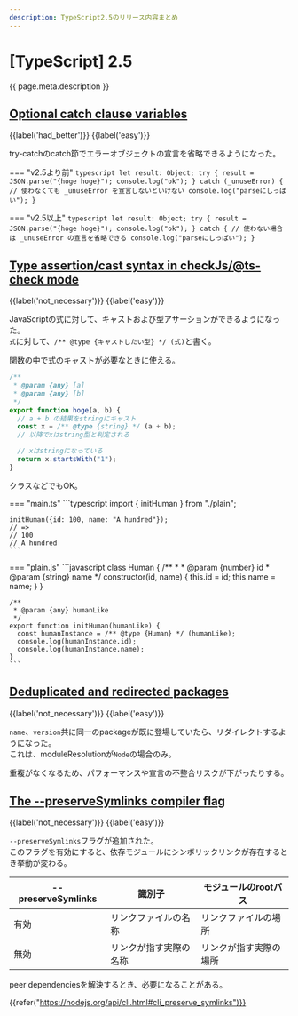 ```yaml
---
description: TypeScript2.5のリリース内容まとめ
---
```


# [TypeScript] 2.5

{{ page.meta.description }}


## [Optional catch clause variables]

[Optional catch clause variables]: https://www.typescriptlang.org/docs/handbook/release-notes/typescript-2-5.html#optional-catch-clause-variables

{{label('had_better')}} {{label('easy')}}

try-catchのcatch節でエラーオブジェクトの宣言を省略できるようになった。

=== "v2.5より前"
    ```typescript
    let result: Object;
    try {
      result = JSON.parse("{hoge hoge}");
      console.log("ok");
    } catch (_unuseError) {
      // 使わなくても _unuseError を宣言しないといけない
      console.log("parseにしっぱい");
    }
    ```

=== "v2.5以上"
    ```typescript
    let result: Object;
    try {
      result = JSON.parse("{hoge hoge}");
      console.log("ok");
    } catch {
      // 使わない場合は _unuseError の宣言を省略できる
      console.log("parseにしっぱい");
    }
    ```


## [Type assertion/cast syntax in checkJs/@ts-check mode]

[Type assertion/cast syntax in checkJs/@ts-check mode]: https://www.typescriptlang.org/docs/handbook/release-notes/typescript-2-5.html#type-assertioncast-syntax-in-checkjsts-check-mode

{{label('not_necessary')}} {{label('easy')}}

JavaScriptの式に対して、キャストおよび型アサーションができるようになった。  
`式`に対して、`/** @type {キャストしたい型} */ (式)`と書く。

関数の中で式のキャストが必要なときに使える。

```typescript
/**
 * @param {any} [a]
 * @param {any} [b]
 */
export function hoge(a, b) {
  // a + b の結果をstringにキャスト
  const x = /** @type {string} */ (a + b);
  // 以降でxはstring型と判定される

  // xはstringになっている
  return x.startsWith("1");
}
```

クラスなどでもOK。

=== "main.ts"
    ```typescript
    import { initHuman } from "./plain";

    initHuman({id: 100, name: "A hundred"});
    // =>
    // 100
    // A hundred
    ```

=== "plain.js"
    ```javascript
    class Human {
      /**
       *
       * @param {number} id
       * @param {string} name
       */
      constructor(id, name) {
        this.id = id;
        this.name = name;
      }
    }

    /**
     * @param {any} humanLike
     */
    export function initHuman(humanLike) {
      const humanInstance = /** @type {Human} */ (humanLike);
      console.log(humanInstance.id);
      console.log(humanInstance.name);
    }
    ```


## [Deduplicated and redirected packages]

[Deduplicated and redirected packages]: https://www.typescriptlang.org/docs/handbook/release-notes/typescript-2-5.html#deduplicated-and-redirected-packages

{{label('not_necessary')}} {{label('easy')}}

`name`、`version`共に同一のpackageが既に登場していたら、リダイレクトするようになった。  
これは、moduleResolutionが`Node`の場合のみ。

重複がなくなるため、パフォーマンスや宣言の不整合リスクが下がったりする。


## [The --preserveSymlinks compiler flag]

[The --preserveSymlinks compiler flag]: https://www.typescriptlang.org/docs/handbook/release-notes/typescript-2-5.html#the---preservesymlinks-compiler-flag

{{label('not_necessary')}} {{label('easy')}}

`--preserveSymlinks`フラグが追加された。  
このフラグを有効にすると、依存モジュールにシンボリックリンクが存在するとき挙動が変わる。

| --preserveSymlinks   | 識別子                 | モジュールのrootパス   |
| -------------------- | ---------------------- | ---------------------- |
| 有効                 | リンクファイルの名称   | リンクファイルの場所   |
| 無効                 | リンクが指す実際の名称 | リンクが指す実際の場所 |

peer dependenciesを解決するとき、必要になることがある。

{{refer("https://nodejs.org/api/cli.html#cli_preserve_symlinks")}}
